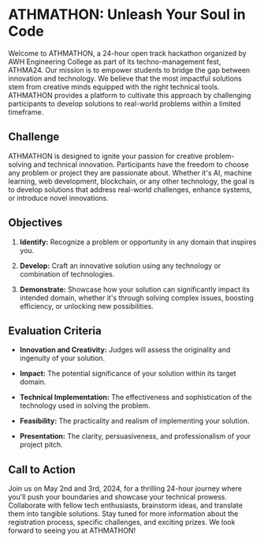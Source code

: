 # ATHMATHON: Unleash Your Soul in Code

Welcome to ATHMATHON, a 24-hour open track hackathon organized by AWH Engineering College as part of its techno-management fest, ATHMA24. Our mission is to empower students to bridge the gap between innovation and technology. We believe that the most impactful solutions stem from creative minds equipped with the right technical tools. ATHMATHON provides a platform to cultivate this approach by challenging participants to develop solutions to real-world problems within a limited timeframe.

## Challenge

ATHMATHON is designed to ignite your passion for creative problem-solving and technical innovation. Participants have the freedom to choose any problem or project they are passionate about. Whether it's AI, machine learning, web development, blockchain, or any other technology, the goal is to develop solutions that address real-world challenges, enhance systems, or introduce novel innovations.

## Objectives

1. **Identify:** Recognize a problem or opportunity in any domain that inspires you.
   
2. **Develop:** Craft an innovative solution using any technology or combination of technologies.

3. **Demonstrate:** Showcase how your solution can significantly impact its intended domain, whether it's through solving complex issues, boosting efficiency, or unlocking new possibilities.

## Evaluation Criteria

- **Innovation and Creativity:** Judges will assess the originality and ingenuity of your solution.
  
- **Impact:** The potential significance of your solution within its target domain.
  
- **Technical Implementation:** The effectiveness and sophistication of the technology used in solving the problem.
  
- **Feasibility:** The practicality and realism of implementing your solution.

- **Presentation:** The clarity, persuasiveness, and professionalism of your project pitch.

## Call to Action

Join us on May 2nd and 3rd, 2024, for a thrilling 24-hour journey where you'll push your boundaries and showcase your technical prowess. Collaborate with fellow tech enthusiasts, brainstorm ideas, and translate them into tangible solutions. Stay tuned for more information about the registration process, specific challenges, and exciting prizes. We look forward to seeing you at ATHMATHON!
